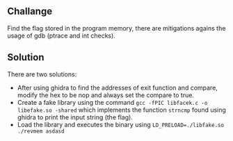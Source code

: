 ## Challange
Find the flag stored in the program memory, there are mitigations agains the usage of gdb (ptrace and int checks).
## Solution
There are two solutions:
- After using ghidra to find the addresses of exit function and compare, modify the hex to be nop and always set the compare to true.
- Create a fake library using the command `gcc -fPIC libfacek.c -o libefake.so -shared` which implements the function `strncmp` found using ghidra to print the input string (the flag).
- Load the library and executes the binary using `LD_PRELOAD=./libfake.so ./revmem asdasd`
